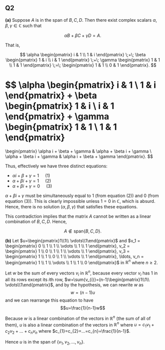 ## Q2

**(a)**
Suppose $A$ is in the span of $B, C, D$. Then there exist complex scalars $\alpha, \beta, \gamma \in \mathbb{C}$ such that

$$
\alpha B + \beta C + \gamma D = A.
$$

That is,

$$
\alpha \begin{pmatrix} i & 1 \\ 1 & i \end{pmatrix}
\;+\;
\beta \begin{pmatrix} 1 & i \\ i & 1 \end{pmatrix}
\;+\;
\gamma \begin{pmatrix} 1 & 1 \\ 1 & 1 \end{pmatrix}
\;=\;
\begin{pmatrix} 1 & 1 \\ 0 & 1 \end{pmatrix}.
$$

$$
\alpha
\begin{pmatrix} i & 1 \\ 1 & i \end{pmatrix}
+
\beta
\begin{pmatrix} 1 & i \\ i & 1 \end{pmatrix}
+
\gamma
\begin{pmatrix} 1 & 1 \\ 1 & 1 \end{pmatrix}
=
\begin{pmatrix}
\alpha i + \beta + \gamma & \alpha + \beta i + \gamma \\
\alpha + \beta i + \gamma & \alpha i + \beta + \gamma
\end{pmatrix}.
$$

Thus, effectively we have three distinct equations:

- $\alpha i + \beta + \gamma = 1$ $\quad (1)$
- $\alpha + \beta i + \gamma = 1$ $\quad (2)$
- $\alpha + \beta i + \gamma = 0$ $\quad (3)$

$\alpha + \beta i + \gamma$ must be simultaneously equal to $1$ (from equation (2)) and $0$ (from equation (3)). This is clearly impossible unless $1=0$ in $\mathbb{C}$, which is absurd. Hence, there is no solution $(\alpha, \beta, \gamma)$ that satisfies these equations.

This contradiction implies that the matrix $A$ cannot be written as a linear combination of $B, C, D$. Hence,

$$
A \not\in \text{span}\{B, C, D\}.
$$

**(b)**
Let $u=\begin{pmatrix}1\\1\\ \vdots\\1\end{pmatrix}$ and $v_1 = \begin{pmatrix} 0 \\ 1 \\ 1 \\ \vdots \\ 1 \\ 1 \end{pmatrix}, v_2 = \begin{pmatrix} 1 \\ 0 \\ 1 \\ 1 \\ \vdots \\ 1 \end{pmatrix}, v_3 = \begin{pmatrix} 1 \\ 1 \\ 0 \\ 1 \\ \vdots \\ 1 \end{pmatrix}, \ldots, v_n = \begin{pmatrix} 1 \\ 1 \\ \vdots \\ 1 \\ 1 \\ 0 \end{pmatrix}$ in $\mathbb{R}^{n}$ where $n \geq 2$.

Let $w$ be the sum of every vectors $v_{i}$ in $\mathbb{R}^{n}$, because every vector $v_{i}$ has $1$ in all its rows except its $i$th row, $w=\sum{v_{i}}=(n-1)\begin{pmatrix}1\\1\\ \vdots\\1\end{pmatrix}$, and by the hypothesis, we can rewrite $w$ as $$w=(n-1)u$$
and we can rearrange this equation to have $$u=\frac{1}{n-1}w$$

Because $w$ is a linear combination of the vectors in $\mathbb{R}^n$ (the sum of all of them), $u$ is also a linear combination of the vectors in $\mathbb{R}^{n}$ where $u=c_{1}v_{1}+c_{2}v_{2}+\dots +c_{n}v_{n}$ where $c_{1}=c_{2}=...=c_{n}=\frac{1}{n-1}$.

Hence $u$ is in the span of $\{v_{1},v_{2},...,v_{n}\}$.
